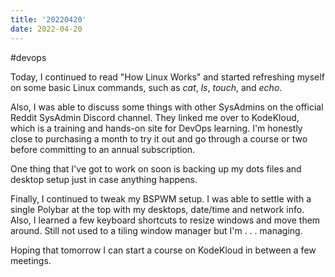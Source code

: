 ```yaml
---
title: '20220420'
date: 2022-04-20
---
```


#devops

Today, I continued to read "How Linux Works" and started refreshing myself on some basic Linux commands, such as _cat_, _ls_, _touch_, and _echo_.

Also, I was able to discuss some things with other SysAdmins on the official Reddit SysAdmin Discord channel. They linked me over to KodeKloud, which is a training and hands-on site for DevOps learning. I'm honestly close to purchasing a month to try it out and go through a course or two before committing to an annual subscription.

One thing that I've got to work on soon is backing up my dots files and desktop setup just in case anything happens.

Finally, I continued to tweak my BSPWM setup. I was able to settle with a single Polybar at the top with my desktops, date/time and network info. Also, I learned a few keyboard shortcuts to resize windows and move them around. Still not used to a tiling window manager but I'm . . . managing.

Hoping that tomorrow I can start a course on KodeKloud in between a few meetings.
